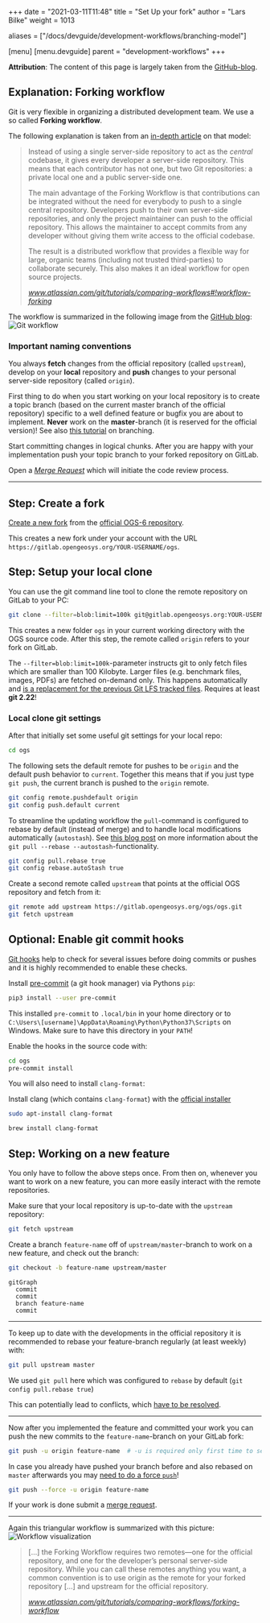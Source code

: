 +++
date = "2021-03-11T11:48"
title = "Set Up your fork"
author = "Lars Bilke"
weight = 1013

aliases = ["/docs/devguide/development-workflows/branching-model"]

[menu]
  [menu.devguide]
    parent = "development-workflows"
+++

<div class='note'>

**Attribution**: The content of this page is largely taken from the [GitHub-blog](https://github.com/blog/2042-git-2-5-including-multiple-worktrees-and-triangular-workflows).
</div>

## Explanation: Forking workflow

Git is very flexible in organizing a distributed development team. We use a so called **Forking workflow**.

The following explanation is taken from an [in-depth article](https://www.atlassian.com/git/tutorials/comparing-workflows#!workflow-forking) on that model:

<!-- vale off -->

> Instead of using a single server-side repository to act as the *central* codebase, it gives every developer a server-side repository. This means that each contributor has not one, but two Git repositories: a private local one and a public server-side one.
>
> The main advantage of the Forking Workflow is that contributions can be integrated without the need for everybody to push to a single central repository. Developers push to their own server-side repositories, and only the project maintainer can push to the official repository. This allows the maintainer to accept commits from any developer without giving them write access to the official codebase.
>
> The result is a distributed workflow that provides a flexible way for large, organic teams (including not trusted third-parties) to collaborate securely. This also makes it an ideal workflow for open source projects.
>
> <cite><a href="https://www.atlassian.com/git/tutorials/comparing-workflows#!workflow-forking">www.atlassian.com/git/tutorials/comparing-workflows#!workflow-forking</a> </cite>
>

<!-- vale on -->

The workflow is summarized in the following image from the [GitHub blog](https://github.com/blog/2042-git-2-5-including-multiple-worktrees-and-triangular-workflows):
![Git workflow](https://cloud.githubusercontent.com/assets/1319791/8943755/5dcdcae4-354a-11e5-9f82-915914fad4f7.png)

<div class='note'>

### Important naming conventions

You always **fetch** changes from the official repository (called `upstream`), develop on your **local** repository and **push** changes to your personal server-side repository (called `origin`).

</div>

First thing to do when you start working on your local repository is to create a topic branch (based on the current master branch of the official repository) specific to a well defined feature or bugfix you are about to implement. **Never** work on the **master**-branch (it is reserved for the official version)! See also [this tutorial](https://www.atlassian.com/git/tutorials/using-branches) on branching.

Start committing changes in logical chunks. After you are happy with your implementation push your topic branch to your forked repository on GitLab.

Open a [*Merge Request*](https://docs.gitlab.com/ee/user/project/merge_requests/) which will initiate the code review process.

----

## Step: Create a fork

[Create a new fork](https://gitlab.opengeosys.org/ogs/ogs/-/forks/new) from the [official OGS-6 repository](https://gitlab.opengeosys.org/ogs/ogs).

This creates a new fork under your account with the URL `https://gitlab.opengeosys.org/YOUR-USERNAME/ogs`.

## Step: Setup your local clone

You can use the git command line tool to clone the remote repository on GitLab to your PC:

```bash
git clone --filter=blob:limit=100k git@gitlab.opengeosys.org:YOUR-USERNAME/ogs.git
```

This creates a new folder `ogs` in your current working directory with the OGS source code. After this step, the remote called `origin` refers to your fork on GitLab.

<div class='note'>

The `--filter=blob:limit=100k`-parameter instructs git to only fetch files which are smaller than 100 Kilobyte. Larger files (e.g. benchmark files, images, PDFs) are fetched on-demand only. This happens automatically and [is a replacement for the previous Git LFS tracked files](https://github.com/ufz/ogs/issues/2961). Requires at least **git 2.22**!

</div>

### Local clone git settings

After that initially set some useful git settings for your local repo:

```bash
cd ogs
```

The following sets the default remote for pushes to be `origin` and the default push behavior to `current`. Together this means that if you just type `git push`, the current branch is pushed to the `origin` remote.

```bash
git config remote.pushdefault origin
git config push.default current
```

To streamline the updating workflow the `pull`-command is configured to rebase by default (instead of merge) and to handle local modifications automatically (`autostash`). See [this blog post](https://cscheng.info/2017/01/26/git-tip-autostash-with-git-pull-rebase.html) on more information about the `git pull --rebase --autostash`-functionality.

```bash
git config pull.rebase true
git config rebase.autoStash true
```

Create a second remote called `upstream` that points at the official OGS repository and fetch from it:

```bash
git remote add upstream https://gitlab.opengeosys.org/ogs/ogs.git
git fetch upstream
```

<!-- TODO: rerecord with GitLab -->
<!-- {{< asciinema url="https://asciinema.org/a/249002" speed="3" rows="20" >}} -->

## Optional: Enable git commit hooks

[Git hooks](https://git-scm.com/book/en/v2/Customizing-Git-Git-Hooks) help to check for several issues before doing commits or pushes and it is highly recommended to enable these checks.

Install [pre-commit](https://pre-commit.com/) (a git hook manager) via Pythons `pip`:

```bash
pip3 install --user pre-commit
```

This installed `pre-commit` to `.local/bin` in your home directory or to `C:\Users\[username]\AppData\Roaming\Python\Python37\Scripts` on Windows. Make sure to have this directory in your `PATH`!

Enable the hooks in the source code with:

```bash
cd ogs
pre-commit install
```

You will also need to install `clang-format`:

<div class='win'>

Install clang (which contains `clang-format`) with the [official installer](https://prereleases.llvm.org/win-snapshots/LLVM-12.0.0-6923b0a7-win64.exe)

</div>

<div class='linux'>

```bash
sudo apt-install clang-format
```

</div>

<div class='mac'>

```bash
brew install clang-format
```

</div>

## Step: Working on a new feature

You only have to follow the above steps once. From then on, whenever you want to work on a new feature, you can more easily interact with the remote repositories.

Make sure that your local repository is up-to-date with the `upstream` repository:

```bash
git fetch upstream
```

Create a branch `feature-name` off of `upstream/master`-branch to work on a new feature, and check out the branch:

```bash
git checkout -b feature-name upstream/master
```

```mermaid
gitGraph
  commit
  commit
  branch feature-name
  commit
```

----

To keep up to date with the developments in the official repository it is recommended to rebase your feature-branch regularly (at least weekly) with:

```bash
git pull upstream master
```

We used `git pull` here which was configured to `rebase` by default (`git config pull.rebase true`)

<div class="note">

This can potentially lead to conflicts, which [have to be resolved](https://www.git-tower.com/learn/git/faq/solve-merge-conflicts).

</div>

----

Now after you implemented the feature and committed your work you can push the new commits to the `feature-name`-branch on your GitLab fork:

```bash
git push -u origin feature-name  # -u is required only first time to set up the remote-tracking.
```

<div class="note">

In case you already have pushed your branch before and also rebased on `master` afterwards you may [need to do a force `push`](https://www.git-tower.com/learn/git/faq/git-force-push)!

```bash
git push --force -u origin feature-name
```

</div>

If your work is done submit a [merge request](https://gitlab.opengeosys.org/ogs/ogs/-/merge_requests/new).

----

Again this triangular workflow is summarized with this picture:
![Workflow visualization](https://cloud.githubusercontent.com/assets/1319791/8943755/5dcdcae4-354a-11e5-9f82-915914fad4f7.png)

<!-- vale off -->

> […] the Forking Workflow requires two remotes—one for the official repository, and one for the developer’s personal server-side repository. While you can call these remotes anything you want, a common convention is to use origin as the remote for your forked repository […] and upstream for the official repository.
>
> <cite><a href="https://www.atlassian.com/git/tutorials/comparing-workflows/forking-workflow">www.atlassian.com/git/tutorials/comparing-workflows/forking-workflow</a> </cite>

<!-- vale on -->
